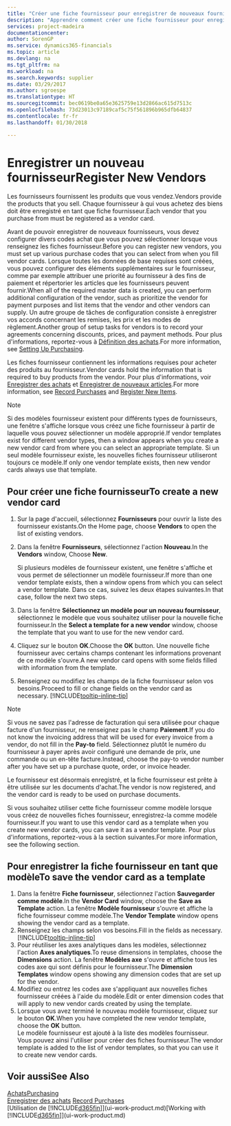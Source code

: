 ```yaml
---
title: "Créer une fiche fournisseur pour enregistrer de nouveaux fournisseurs | Microsoft Docs"
description: "Apprendre comment créer une fiche fournisseur pour enregistrer un nouveau fournisseur."
services: project-madeira
documentationcenter: 
author: SorenGP
ms.service: dynamics365-financials
ms.topic: article
ms.devlang: na
ms.tgt_pltfrm: na
ms.workload: na
ms.search.keywords: supplier
ms.date: 03/29/2017
ms.author: sgroespe
ms.translationtype: HT
ms.sourcegitcommit: bec0619be0a65e3625759e13d2866ac615d7513c
ms.openlocfilehash: 73d23013c97189caf5c75f561896b965dfb64837
ms.contentlocale: fr-fr
ms.lasthandoff: 01/30/2018

---
```

# <a name="register-new-vendors"></a><span data-ttu-id="fc4f2-103">Enregistrer un nouveau fournisseur</span><span class="sxs-lookup"><span data-stu-id="fc4f2-103">Register New Vendors</span></span>
<span data-ttu-id="fc4f2-104">Les fournisseurs fournissent les produits que vous vendez.</span><span class="sxs-lookup"><span data-stu-id="fc4f2-104">Vendors provide the products that you sell.</span></span> <span data-ttu-id="fc4f2-105">Chaque fournisseur à qui vous achetez des biens doit être enregistré en tant que fiche fournisseur.</span><span class="sxs-lookup"><span data-stu-id="fc4f2-105">Each vendor that you purchase from must be registered as a vendor card.</span></span>

<span data-ttu-id="fc4f2-106">Avant de pouvoir enregistrer de nouveaux fournisseurs, vous devez configurer divers codes achat que vous pouvez sélectionner lorsque vous renseignez les fiches fournisseur.</span><span class="sxs-lookup"><span data-stu-id="fc4f2-106">Before you can register new vendors, you must set up various purchase codes that you can select from when you fill vendor cards.</span></span> <span data-ttu-id="fc4f2-107">Lorsque toutes les données de base requises sont créées, vous pouvez configurer des éléments supplémentaires sur le fournisseur, comme par exemple attribuer une priorité au fournisseur à des fins de paiement et répertorier les articles que les fournisseurs peuvent fournir.</span><span class="sxs-lookup"><span data-stu-id="fc4f2-107">When all of the required master data is created, you can perform additional configuration of the vendor, such as prioritize the vendor for payment purposes and list items that the vendor and other vendors can supply.</span></span> <span data-ttu-id="fc4f2-108">Un autre groupe de tâches de configuration consiste à enregistrer vos accords concernant les remises, les prix et les modes de règlement.</span><span class="sxs-lookup"><span data-stu-id="fc4f2-108">Another group of setup tasks for vendors is to record your agreements concerning discounts, prices, and payment methods.</span></span> <span data-ttu-id="fc4f2-109">Pour plus d'informations, reportez-vous à [Définition des achats](purchasing-setup-purchasing.md).</span><span class="sxs-lookup"><span data-stu-id="fc4f2-109">For more information, see [Setting Up Purchasing](purchasing-setup-purchasing.md).</span></span>

<span data-ttu-id="fc4f2-110">Les fiches fournisseur contiennent les informations requises pour acheter des produits au fournisseur.</span><span class="sxs-lookup"><span data-stu-id="fc4f2-110">Vendor cards hold the information that is required to buy products from the vendor.</span></span> <span data-ttu-id="fc4f2-111">Pour plus d'informations, voir [Enregistrer des achats](purchasing-how-record-purchases.md) et [Enregistrer de nouveaux articles](inventory-how-register-new-items.md).</span><span class="sxs-lookup"><span data-stu-id="fc4f2-111">For more information, see [Record Purchases](purchasing-how-record-purchases.md) and [Register New Items](inventory-how-register-new-items.md).</span></span>

> [!NOTE]  
>   <span data-ttu-id="fc4f2-112">Si des modèles fournisseur existent pour différents types de fournisseurs, une fenêtre s'affiche lorsque vous créez une fiche fournisseur à partir de laquelle vous pouvez sélectionner un modèle approprié.</span><span class="sxs-lookup"><span data-stu-id="fc4f2-112">If vendor templates exist for different vendor types, then a window appears when you create a new vendor card from where you can select an appropriate template.</span></span> <span data-ttu-id="fc4f2-113">Si un seul modèle fournisseur existe, les nouvelles fiches fournisseur utiliseront toujours ce modèle.</span><span class="sxs-lookup"><span data-stu-id="fc4f2-113">If only one vendor template exists, then new vendor cards always use that template.</span></span>

## <a name="to-create-a-new-vendor-card"></a><span data-ttu-id="fc4f2-114">Pour créer une fiche fournisseur</span><span class="sxs-lookup"><span data-stu-id="fc4f2-114">To create a new vendor card</span></span>
1. <span data-ttu-id="fc4f2-115">Sur la page d'accueil, sélectionnez **Fournisseurs** pour ouvrir la liste des fournisseur existants.</span><span class="sxs-lookup"><span data-stu-id="fc4f2-115">On the Home page, choose **Vendors** to open the list of existing vendors.</span></span>  
2. <span data-ttu-id="fc4f2-116">Dans la fenêtre **Fournisseurs**, sélectionnez l'action **Nouveau**.</span><span class="sxs-lookup"><span data-stu-id="fc4f2-116">In the **Vendors** window, Choose **New**.</span></span>

    <span data-ttu-id="fc4f2-117">Si plusieurs modèles de fournisseur existent, une fenêtre s'affiche et vous permet de sélectionner un modèle fournisseur.</span><span class="sxs-lookup"><span data-stu-id="fc4f2-117">If more than one vendor template exists, then a window opens from which you can select a vendor template.</span></span> <span data-ttu-id="fc4f2-118">Dans ce cas, suivez les deux étapes suivantes.</span><span class="sxs-lookup"><span data-stu-id="fc4f2-118">In that case, follow the next two steps.</span></span>
3. <span data-ttu-id="fc4f2-119">Dans la fenêtre **Sélectionnez un modèle pour un nouveau fournisseur**, sélectionnez le modèle que vous souhaitez utiliser pour la nouvelle fiche fournisseur.</span><span class="sxs-lookup"><span data-stu-id="fc4f2-119">In the **Select a template for a new vendor** window, choose the template that you want to use for the new vendor card.</span></span>
4. <span data-ttu-id="fc4f2-120">Cliquez sur le bouton **OK**.</span><span class="sxs-lookup"><span data-stu-id="fc4f2-120">Choose the **OK** button.</span></span> <span data-ttu-id="fc4f2-121">Une nouvelle fiche fournisseur avec certains champs contenant les informations provenant de ce modèle s'ouvre.</span><span class="sxs-lookup"><span data-stu-id="fc4f2-121">A new vendor card opens with some fields filled with information from the template.</span></span>
5. <span data-ttu-id="fc4f2-122">Renseignez ou modifiez les champs de la fiche fournisseur selon vos besoins.</span><span class="sxs-lookup"><span data-stu-id="fc4f2-122">Proceed to fill or change fields on the vendor card as necessary.</span></span> [!INCLUDE[tooltip-inline-tip](includes/tooltip-inline-tip_md.md)]

> [!NOTE]  
>   <span data-ttu-id="fc4f2-123">Si vous ne savez pas l'adresse de facturation qui sera utilisée pour chaque facture d'un fournisseur, ne renseignez pas le champ **Paiement**.</span><span class="sxs-lookup"><span data-stu-id="fc4f2-123">If you do not know the invoicing address that will be used for every invoice from a vendor, do not fill in the **Pay-to** field.</span></span> <span data-ttu-id="fc4f2-124">Sélectionnez plutôt le numéro du fournisseur à payer après avoir configuré une demande de prix, une commande ou un en-tête facture.</span><span class="sxs-lookup"><span data-stu-id="fc4f2-124">Instead, choose the pay-to vendor number after you have set up a purchase quote, order, or invoice header.</span></span>

<span data-ttu-id="fc4f2-125">Le fournisseur est désormais enregistré, et la fiche fournisseur est prête à être utilisée sur les documents d'achat.</span><span class="sxs-lookup"><span data-stu-id="fc4f2-125">The vendor is now registered, and the vendor card is ready to be used on purchase documents.</span></span>

<span data-ttu-id="fc4f2-126">Si vous souhaitez utiliser cette fiche fournisseur comme modèle lorsque vous créez de nouvelles fiches fournisseur, enregistrez-la comme modèle fournisseur.</span><span class="sxs-lookup"><span data-stu-id="fc4f2-126">If you want to use this vendor card as a template when you create new vendor cards, you can save it as a vendor template.</span></span> <span data-ttu-id="fc4f2-127">Pour plus d'informations, reportez-vous à la section suivantes.</span><span class="sxs-lookup"><span data-stu-id="fc4f2-127">For more information, see the following section.</span></span>

## <a name="to-save-the-vendor-card-as-a-template"></a><span data-ttu-id="fc4f2-128">Pour enregistrer la fiche fournisseur en tant que modèle</span><span class="sxs-lookup"><span data-stu-id="fc4f2-128">To save the vendor card as a template</span></span>
1. <span data-ttu-id="fc4f2-129">Dans la fenêtre **Fiche fournisseur**, sélectionnez l'action **Sauvegarder comme modèle**.</span><span class="sxs-lookup"><span data-stu-id="fc4f2-129">In the **Vendor Card** window, choose the **Save as Template** action.</span></span> <span data-ttu-id="fc4f2-130">La fenêtre **Modèle fournisseur** s'ouvre et affiche la fiche fournisseur comme modèle.</span><span class="sxs-lookup"><span data-stu-id="fc4f2-130">The **Vendor Template** window opens showing the vendor card as a template.</span></span>
2. <span data-ttu-id="fc4f2-131">Renseignez les champs selon vos besoins.</span><span class="sxs-lookup"><span data-stu-id="fc4f2-131">Fill in the fields as necessary.</span></span> [!INCLUDE[tooltip-inline-tip](includes/tooltip-inline-tip_md.md)]
3. <span data-ttu-id="fc4f2-132">Pour réutiliser les axes analytiques dans les modèles, sélectionnez l'action **Axes analytiques**.</span><span class="sxs-lookup"><span data-stu-id="fc4f2-132">To reuse dimensions in templates, choose the **Dimensions** action.</span></span> <span data-ttu-id="fc4f2-133">La fenêtre **Modèles axe** s'ouvre et affiche tous les codes axe qui sont définis pour le fournisseur.</span><span class="sxs-lookup"><span data-stu-id="fc4f2-133">The **Dimension Templates** window opens showing any dimension codes that are set up for the vendor.</span></span>
4. <span data-ttu-id="fc4f2-134">Modifiez ou entrez les codes axe s'appliquant aux nouvelles fiches fournisseur créées à l'aide du modèle.</span><span class="sxs-lookup"><span data-stu-id="fc4f2-134">Edit or enter dimension codes that will apply to new vendor cards created by using the template.</span></span>
5. <span data-ttu-id="fc4f2-135">Lorsque vous avez terminé le nouveau modèle fournisseur, cliquez sur le bouton **OK**.</span><span class="sxs-lookup"><span data-stu-id="fc4f2-135">When you have completed the new vendor template, choose the **OK** button.</span></span>  
   <span data-ttu-id="fc4f2-136">Le modèle fournisseur est ajouté à la liste des modèles fournisseur. Vous pouvez ainsi l'utiliser pour créer des fiches fournisseur.</span><span class="sxs-lookup"><span data-stu-id="fc4f2-136">The vendor template is added to the list of vendor templates, so that you can use it to create new vendor cards.</span></span>

## <a name="see-also"></a><span data-ttu-id="fc4f2-137">Voir aussi</span><span class="sxs-lookup"><span data-stu-id="fc4f2-137">See Also</span></span>
[<span data-ttu-id="fc4f2-138">Achats</span><span class="sxs-lookup"><span data-stu-id="fc4f2-138">Purchasing</span></span>](purchasing-manage-purchasing.md)  
<span data-ttu-id="fc4f2-139">[Enregistrer des achats](purchasing-how-record-purchases.md) </span><span class="sxs-lookup"><span data-stu-id="fc4f2-139">[Record Purchases](purchasing-how-record-purchases.md) </span></span>  
<span data-ttu-id="fc4f2-140">[Utilisation de [!INCLUDE[d365fin](includes/d365fin_md.md)]](ui-work-product.md)</span><span class="sxs-lookup"><span data-stu-id="fc4f2-140">[Working with [!INCLUDE[d365fin](includes/d365fin_md.md)]](ui-work-product.md)</span></span>  

